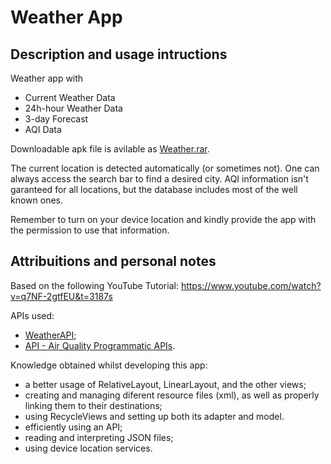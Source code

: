 # Weather App
## Description and usage intructions
Weather app with 
- Current Weather Data
- 24h-hour Weather Data
- 3-day Forecast
- AQI Data

Downloadable apk file is avilable as [Weather.rar](./Weather.rar).

The current location is detected automatically (or sometimes not). One can always access the search bar to find a desired city.
AQI information isn't garanteed for all locations, but the database includes most of the well known ones.

Remember to turn on your device location and kindly provide the app with the permission to use that information.

## Attribuitions and personal notes
Based on the following YouTube Tutorial: https://www.youtube.com/watch?v=q7NF-2gtfEU&t=3187s

APIs used:
- [WeatherAPI](https://www.weatherapi.com/);
- [API - Air Quality Programmatic APIs](https://aqicn.org/api/).

Knowledge obtained whilst developing this app:
- a better usage of RelativeLayout, LinearLayout, and the other views;
- creating and managing diferent resource files (xml), as well as properly linking them to their destinations;
- using RecycleViews and setting up both its adapter and model.
- efficiently using an API;
- reading and interpreting JSON files;
- using device location services.
